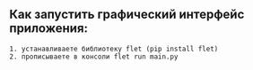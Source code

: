 ## Как запустить графический интерфейс приложения:
    1. устанавливаете библиотеку flet (pip install flet)
    2. прописываете в консоли flet run main.py